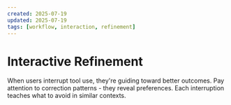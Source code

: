 ```yaml
---
created: 2025-07-19
updated: 2025-07-19
tags: [workflow, interaction, refinement]
---
```


# Interactive Refinement

When users interrupt tool use, they're guiding toward better outcomes.
Pay attention to correction patterns - they reveal preferences.
Each interruption teaches what to avoid in similar contexts.